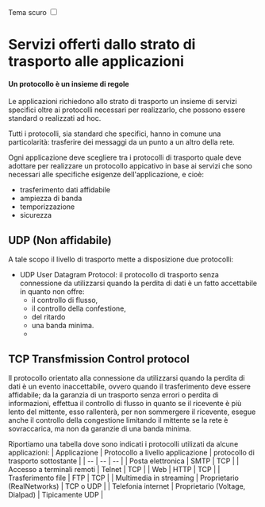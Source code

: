 <link rel="stylesheet" href="../style.css">

<label style="" for="tema-scuro">Tema scuro
    <input type="checkbox" id="tema-scuro"></input>
</label>


# Servizi offerti dallo strato di trasporto alle applicazioni
#### Un protocollo è un insieme di regole
Le applicazioni richiedono allo strato di trasporto un insieme di servizi specifici oltre ai protocolli necessari per realizzarlo, che possono essere standard o realizzati ad hoc.

Tutti i protocolli, sia standard che specifici, hanno in comune una particolarità: trasferire dei messaggi da un punto a un altro della rete.


Ogni applicazione deve scegliere tra i protocolli di trasporto quale deve adottare per realizzare un protocollo appicativo in base ai servizi che sono necessari alle specifiche esigenze dell'applicazione, e cioè:
- trasferimento dati affidabile
- ampiezza di banda
- temporizzazione
- sicurezza

## UDP (Non affidabile)
A tale scopo il livello di trasporto mette a disposizione due protocolli: 
- UDP User Datagram Protocol: il protocollo di trasporto senza connessione da utilizzarsi quando la perdita di dati è un fatto accettabile in quanto non offre:
  - il controllo di flusso, 
  - il controllo della confestione, 
  - del ritardo
  - una banda minima.
  -


## TCP Transfmission Control protocol
Il protocollo orientato alla connessione da utilizzarsi quando la perdita di dati è un evento inaccettabile, ovvero quando il trasferimento deve essere affidabile; da la garanzia di un trasporto senza errori o perdita di informazioni, effettua il controllo di flusso in quanto se il ricevente è più lento del mittente, esso rallenterà, per non sommergere il ricevente, esegue anche il controllo della congestione limitando il mittente se la rete è sovraccarica, ma non da garanzie di una banda minima.

Riportiamo una tabella dove sono indicati i protocolli utilizati da alcune applicazioni: 
| Applicazione | Protocollo a livello applicazione | protocollo di trasporto sottostante |
| -- | -- | -- |
| Posta elettronica | SMTP | TCP |
| Accesso a terminali remoti | Telnet | TCP |
| Web | HTTP | TCP |
| Trasferimento file | FTP | TCP |
| Multimedia in streaming | Proprietario (RealNetworks) | TCP o UDP |
| Telefonia internet | Proprietario (Voltage, Dialpad) | Tipicamente UDP |